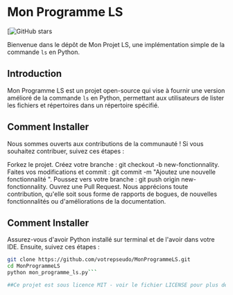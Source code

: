 # Mon Programme LS

[![GitHub stars](https:)

Bienvenue dans le dépôt de Mon Projet LS, une implémentation simple de la commande `ls` en Python.

## Introduction

Mon Programme LS est un projet open-source qui vise à fournir une version amélioré de la commande `ls` en Python, permettant aux utilisateurs de lister les fichiers et répertoires dans un répertoire spécifié.

## Comment Installer
Nous sommes ouverts aux contributions de la communauté ! Si vous souhaitez contribuer, suivez ces étapes :

Forkez le projet.
Créez votre branche : git checkout -b new-fonctionnality.
Faites vos modifications et commit : git commit -m "Ajoutez une nouvelle fonctionnalité ".
Poussez vers votre branche : git push origin new-fonctionnality.
Ouvrez une Pull Request.
Nous apprécions toute contribution, qu'elle soit sous forme de rapports de bogues, de nouvelles fonctionnalités ou d'améliorations de la documentation.


## Comment Installer

Assurez-vous d'avoir Python installé sur terminal et de l'avoir dans votre IDE. Ensuite, suivez ces étapes :

```bash
git clone https://github.com/votrepseudo/MonProgrammeLS.git
cd MonProgrammeLS
python mon_programme_ls.py```

##Ce projet est sous licence MIT - voir le fichier LICENSE pour plus de détails.##


